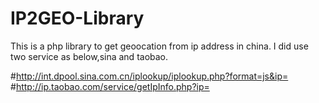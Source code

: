 # IP2GEO-Library

This is a php library to get geoocation from ip address in china.
I did use two service as below,sina and taobao.

#http://int.dpool.sina.com.cn/iplookup/iplookup.php?format=js&ip=
#http://ip.taobao.com/service/getIpInfo.php?ip=
